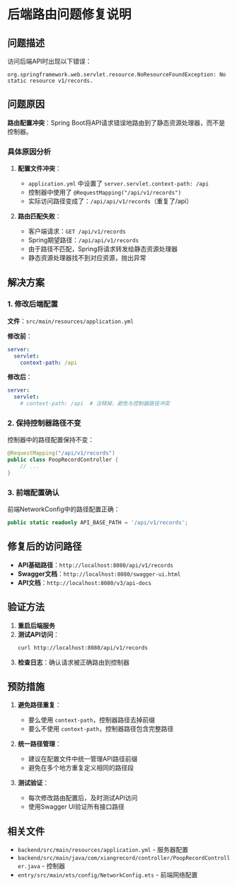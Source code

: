 # 后端路由问题修复说明

## 问题描述

访问后端API时出现以下错误：
```
org.springframework.web.servlet.resource.NoResourceFoundException: No static resource v1/records.
```

## 问题原因

**路由配置冲突**：Spring Boot将API请求错误地路由到了静态资源处理器，而不是控制器。

### 具体原因分析

1. **配置文件冲突**：
   - `application.yml` 中设置了 `server.servlet.context-path: /api`
   - 控制器中使用了 `@RequestMapping("/api/v1/records")`
   - 实际访问路径变成了：`/api/api/v1/records`（重复了/api）

2. **路由匹配失败**：
   - 客户端请求：`GET /api/v1/records`
   - Spring期望路径：`/api/api/v1/records`
   - 由于路径不匹配，Spring将请求转发给静态资源处理器
   - 静态资源处理器找不到对应资源，抛出异常

## 解决方案

### 1. 修改后端配置

**文件**：`src/main/resources/application.yml`

**修改前**：
```yaml
server:
  servlet:
    context-path: /api
```

**修改后**：
```yaml
server:
  servlet:
    # context-path: /api  # 注释掉，避免与控制器路径冲突
```

### 2. 保持控制器路径不变

控制器中的路径配置保持不变：
```java
@RequestMapping("/api/v1/records")
public class PoopRecordController {
    // ...
}
```

### 3. 前端配置确认

前端NetworkConfig中的路径配置正确：
```typescript
public static readonly API_BASE_PATH = '/api/v1/records';
```

## 修复后的访问路径

- **API基础路径**：`http://localhost:8080/api/v1/records`
- **Swagger文档**：`http://localhost:8080/swagger-ui.html`
- **API文档**：`http://localhost:8080/v3/api-docs`

## 验证方法

1. **重启后端服务**
2. **测试API访问**：
   ```bash
   curl http://localhost:8080/api/v1/records
   ```
3. **检查日志**：确认请求被正确路由到控制器

## 预防措施

1. **避免路径重复**：
   - 要么使用 `context-path`，控制器路径去掉前缀
   - 要么不使用 `context-path`，控制器路径包含完整路径

2. **统一路径管理**：
   - 建议在配置文件中统一管理API路径前缀
   - 避免在多个地方重复定义相同的路径段

3. **测试验证**：
   - 每次修改路由配置后，及时测试API访问
   - 使用Swagger UI验证所有接口路径

## 相关文件

- `backend/src/main/resources/application.yml` - 服务器配置
- `backend/src/main/java/com/xiangrecord/controller/PoopRecordController.java` - 控制器
- `entry/src/main/ets/config/NetworkConfig.ets` - 前端网络配置